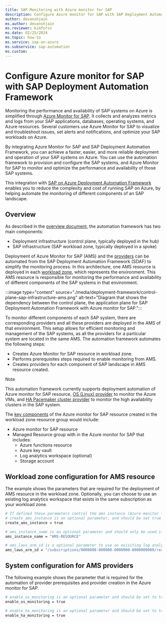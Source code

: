 ```yaml
---
title: SAP Monitoring with Azure monitor for SAP
description: Configure Azure monitor for SAP with SAP Deployment Automation Framework.
author: devanshjain
ms.author: devanshjain
ms.reviewer: kimforss
ms.date: 02/25/2024
ms.topic: how-to
ms.service: sap-on-azure
ms.subservice: sap-automation
ms.custom:
---
```

# Configure Azure monitor for SAP with SAP Deployment Automation Framework

Monitoring the performance and availability of SAP systems on Azure is simplified through [Azure Monitor for SAP](../monitor/about-azure-monitor-sap-solutions.md). It collects and analyzes metrics and logs from your SAP applications, databases, operating systems, and Azure resources. Several customers use Azure Monitor for SAP to visualize and troubleshoot issues, set alerts and notifications, and optimize your SAP workloads on Azure.

By integrating Azure Monitor for SAP and SAP Deployment Automation Framework, you can achieve a faster, easier, and more reliable deployment and operation of your SAP systems on Azure. You can use the automation framework to provision and configure the SAP systems, and Azure Monitor for SAP to monitor and optimize the performance and availability of those SAP systems.

This integration with [SAP on Azure Deployment Automation Framework](deployment-framework.md) enables you to reduce the complexity and cost of running SAP on Azure, by helping  automate the monitoring of different components of an SAP landscape.

## Overview

As described in the [overview document](deployment-framework.md), the automation framework has two main components:

- Deployment infrastructure (control plane, typically deployed in the hub)
- SAP infrastructure (SAP workload zone, typically deployed in a spoke)

Deployment of Azure Monitor for SAP (AMS) and the [providers](../monitor/about-azure-monitor-sap-solutions.md#what-can-you-monitor) can be automated from the SAP Deployment Automation Framework (SDAF) to simplify the monitoring process. In this architecture, one AMS resource is deployed in each [workload zone](deployment-framework.md#about-the-sap-workload-zone), which represents the environment. This AMS resource is responsible for monitoring the performance and availability of different components of the SAP systems in that environment.

:::image type="content" source="./media/deployment-framework/control-plane-sap-infrastructure-ams.png" alt-text="Diagram that shows the dependency between the control plane, the application plane for SAP Deployment Automation Framework with Azure monitor for SAP.":::

To monitor different components of each SAP system, there are corresponding providers and all these providers are deployed in the AMS of that environment. This setup allows for efficient monitoring and management of the SAP systems, as all the providers for a particular system are located in the same AMS. The automation framework automates the following steps:
- Creates Azure Monitor for SAP resource in workload zone.
- Performs prerequisites steps required to enable monitoring from AMS.
- Creates providers for each component of SAP landscape in AMS resource created.

> [!NOTE]
> This automation framework currently supports deployment automation of Azure monitor for SAP resource, [OS (Linux) provider](../monitor/about-azure-monitor-sap-solutions.md#os-linux-data) to monitor the Azure VMs, and [HA Pacemaker cluster provider](../monitor/about-azure-monitor-sap-solutions.md#ha-pacemaker-cluster-data) to monitor the high availability clusters in the SAP system.

The [key components](../monitor/about-azure-monitor-sap-solutions#what-is-the-architecture) of the Azure monitor for SAP resource created in the workload zone resource group would include:
- Azure monitor for SAP resource
- Managed Resource group with in the Azure monitor for SAP that includes:
    - Azure functions resource
    - Azure key vault
    - Log analytics workspace (optional)
    - Storage account

## Workload zone configuration for AMS resource

The example shows the parameters that are required for the deployment of AMS resource in the workload zone. Optionally, you can choose to use an existing log analytics workspace that exists in the same subscription as your workload zone.

```bash
# If defined these parameters control the ams instance (Azure monitor for SAP)
# create_ams_instance is an optional parameter, and should be set true is the AMS instance is to be created.
create_ams_instance = true

# ams_instance_name is an optional parameter and should only be used if the default naming is not acceptable
ams_instance_name = "AMS-RESOURCE"

# ams_laws_arm_id is a optional parameter to use an exisiting log analytics for the AMS instance
ams_laws_arm_id = "/subscriptions/0000000-000000-0000000-0000000000/resourcegroups/rg-name/providers/microsoft.operationalinsights/workspaces/workspacename"

```

## System configuration for AMS providers

The following example shows the parameter that is required for the automation of provider prerequisites and provider creation in the Azure monitor for SAP.

```bash
# enable_os_monitoring is an optional parameter and should be set to true if you want to monitor the Azure VMs of your SAP system.
enable_os_monitoring = true

# enable_ha_monitoring is an optional parameter and should be set to true if you want to monitor the HA clusters of your SAP system.
enable_ha_monitoring = true

```